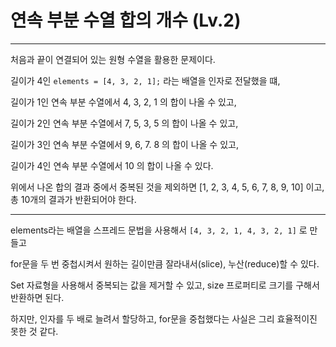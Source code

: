 # 연속 부분 수열 합의 개수 (Lv.2)
- - -
처음과 끝이 연결되어 있는 원형 수열을 활용한 문제이다.

길이가 4인 `elements = [4, 3, 2, 1];` 라는 배열을 인자로 전달했을 떄,

길이가 1인 연속 부분 수열에서 4, 3, 2, 1 의 합이 나올 수 있고,

길이가 2인 연속 부분 수열에서 7, 5, 3, 5 의 합이 나올 수 있고,

길이가 3인 연속 부분 수열에서 9, 6, 7. 8 의 합이 나올 수 있고,

길이가 4인 연속 부분 수열에서 10 의 합이 나올 수 있다.

위에서 나온 합의 결과 중에서 중복된 것을 제외하면 [1, 2, 3, 4, 5, 6, 7, 8, 9, 10] 이고, 총 10개의 결과가 반환되어야 한다.
- - -
elements라는 배열을 스프레드 문법을 사용해서 `[4, 3, 2, 1, 4, 3, 2, 1]` 로 만들고

for문을 두 번 중첩시켜서 원하는 길이만큼 잘라내서(slice), 누산(reduce)할 수 있다.

Set 자료형을 사용해서 중복되는 값을 제거할 수 있고, size 프로퍼티로 크기를 구해서 반환하면 된다.

하지만, 인자를 두 배로 늘려서 할당하고, for문을 중첩했다는 사실은 그리 효율적이진 못한 것 같다.
